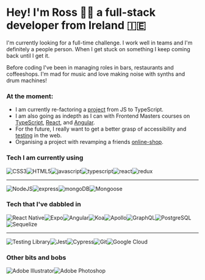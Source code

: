 # Hey! I'm Ross 🤟🏻 a full-stack developer from Ireland 🇮🇪

I'm currently looking for a full-time challenge. 
I work well in teams and I'm definitely a people person.
When I get stuck on something I keep coming back until I get it.

Before coding I've been in managing roles in bars, restaurants and coffeeshops.
I'm mad for music and love making noise with synths and drum machines!



### At the moment:

* I am currently re-factoring a [project](https://github.com/RossCurry/DiMoMe---client) from JS to TypeScript.
* I am also going as indepth as I can with Frontend Masters courses on [TypeScript](https://frontendmasters.com/courses/typescript-v2/), [React](https://frontendmasters.com/courses/intermediate-react-v3/), and [Angular](https://frontendmasters.com/courses/angular-9/).
* For the future, I really want to get a better grasp of accessibility and [testing](https://kentcdodds.com/blog/) in the web.
* Organising a project with revamping a friends [online-shop](https://www.thisisfaraday.com/).



### Tech I am currently using

<img alt="CSS3" src="https://img.shields.io/badge/-CSS3-1572B6?logo=css3&logoColor=white&style=for-the-badge"><img alt="HTML5" src="https://img.shields.io/badge/-HTML5-E34F26?logo=html5&logoColor=white&style=for-the-badge"><img alt="javascript" src="https://img.shields.io/badge/-JavaScript-F7DF1E?logo=javascript&logoColor=white&style=for-the-badge"><img alt="typescript" src="https://img.shields.io/badge/-Typescript-3178C6?logo=typescript&logoColor=white&style=for-the-badge"><img alt="react" src="https://img.shields.io/badge/-React%20JS-61DAFB?logo=react&logoColor=white&style=for-the-badge"><img alt="redux" src="https://img.shields.io/badge/-Redux%20ToolKit-764ABC?logo=redux&logoColor=white&style=for-the-badge">
<hr>

<img alt="NodeJS" src="https://img.shields.io/badge/-Node.js-339933?logo=node-dot-js&logoColor=white&style=for-the-badge"><img alt="express" src="https://img.shields.io/badge/-Express-000000?logo=express&logoColor=white&style=for-the-badge"><img alt="mongoDB" src="https://img.shields.io/badge/-MongoDB-47A248?logo=mongoDB&logoColor=white&style=for-the-badge"><img alt="Mongoose" src="https://img.shields.io/badge/-Mongoose-880000?logoColor=white&style=for-the-badge">


### Tech that I've dabbled in

<img alt="React Native" src="https://img.shields.io/badge/-React%20Native-61DAFB?logo=react&logoColor=white&style=for-the-badge"><img alt="Expo" src="https://img.shields.io/badge/-Expo-000020?logo=expo&logoColor=white&style=for-the-badge"><img alt="Angular" src="https://img.shields.io/badge/-Angular-DD0031?logo=angular&logoColor=white&style=for-the-badge"><img alt="Koa" src="https://img.shields.io/badge/-Koa-FDFDFD?style=for-the-badge"><img alt="Apollo" src="https://img.shields.io/badge/-Apollo-311C87?logo=apollo-graphql&logoColor=white&style=for-the-badge"><img alt="GraphQL" src="https://img.shields.io/badge/-GraphQL-E434AA?logo=graphql&logoColor=white&style=for-the-badge"><img alt="PostgreSQL" src="https://img.shields.io/badge/-PostgreSQL-336791?logo=postgresql&logoColor=white&style=for-the-badge"><img alt="Sequelize" src="https://img.shields.io/badge/-Sequelize-FDFDFD?logoColor=black&style=for-the-badge">
<hr>

<img alt="Testing Library" src="https://img.shields.io/badge/-Testing%20Library-E33332?logo=testing-library&logoColor=white&style=for-the-badge"><img alt="Jest" src="https://img.shields.io/badge/-Jest-C21325?logo=jest&logoColor=white&style=for-the-badge"><img alt="Cypress" src="https://img.shields.io/badge/-Cypress-17202C?logo=cypress&logoColor=white&style=for-the-badge"><img alt="Git" src="https://img.shields.io/badge/-Git-F05032?logo=git&logoColor=white&style=for-the-badge"><img alt="Google Cloud" src="https://img.shields.io/badge/-Google%20Cloud-4285F4?logo=google-cloud&logoColor=white&style=for-the-badge">


### Other bits and bobs

<img alt="Adobe Illustrator" src="https://img.shields.io/badge/-Adobe%20Illustrator-FF9A00?logo=adobe-illustrator&logoColor=black&style=for-the-badge"><img alt="Adobe Photoshop" src="https://img.shields.io/badge/-Adobe%20Photoshop-31A8FF?logo=adobe-illustrator&logoColor=black&style=for-the-badge">

